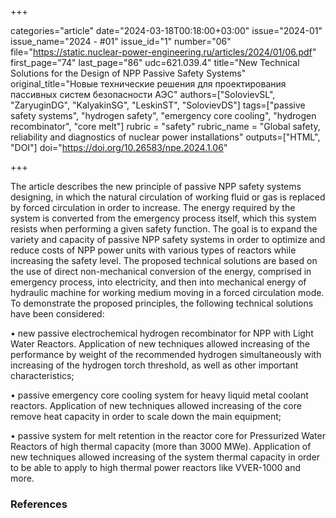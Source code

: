 +++

categories="article"
date="2024-03-18T00:18:00+03:00"
issue="2024-01"
issue_name="2024 - #01"
issue_id="1"
number="06"
file="https://static.nuclear-power-engineering.ru/articles/2024/01/06.pdf"
first_page="74"
last_page="86"
udc=621.039.4"
title="New Technical Solutions for the Design of NPP Passive Safety Systems"
original_title="Новые технические решения для проектирования пассивных систем безопасности АЭС"
authors=["SolovievSL", "ZaryuginDG", "KalyakinSG", "LeskinSТ", "SolovievDS"]
tags=["passive safety systems", "hydrogen safety", "emergency core cooling", "hydrogen recombinator", "core melt"]
rubric = "safety"
rubric_name = "Global safety, reliability and diagnostics of nuclear power installations"
outputs=["HTML", "DOI"]
doi="https://doi.org/10.26583/npe.2024.1.06"

+++


The article describes the new principle of passive NPP safety systems designing, in which the natural circulation of working fluid or gas is replaced by forced circulation in order to increase. The energy required by the system is converted from the emergency process itself, which this system resists when performing a given safety function. The goal is to expand the variety and capacity of passive NPP safety systems in order to optimize and reduce costs of NPP power units with various types of reactors while increasing the safety level. The proposed technical solutions are based on the use of direct non-mechanical conversion of the energy, comprised in emergency process, into electricity, and then into mechanical energy of hydraulic machine for working medium moving in a forced circulation mode. To demonstrate the proposed principles, the following technical solutions have been considered: 

• new passive electrochemical hydrogen recombinator for NPP with Light Water Reactors. Application of new techniques allowed increasing of the performance by weight of the recommended hydrogen simultaneously with increasing of the hydrogen torch threshold, as well as other important characteristics;

• passive emergency core cooling system for heavy liquid metal coolant reactors. Application of new techniques allowed increasing of the core remove heat capacity in order to scale down the main equipment;

• passive system for melt retention in the reactor core for Pressurized Water Reactors of high thermal capacity (more than 3000 MWe). Application of new techniques allowed increasing of the system thermal capacity in order to be able to apply to high thermal power reactors like VVER-1000 and more.

### References

